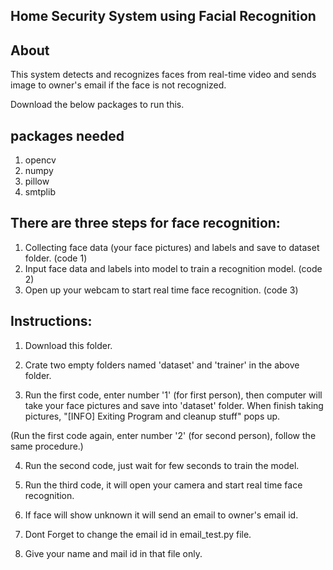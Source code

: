## Home Security System using Facial Recognition

## About
This system detects and recognizes faces from real-time video and sends image to owner's email if the face is not recognized.


Download the below packages to run this.
## packages needed
  1. opencv
  2. numpy
  3. pillow
  4. smtplib

## There are three steps for face recognition:
  1. Collecting face data (your face pictures) and labels and save to dataset folder. (code 1)
  2. Input face data and labels into model to train a recognition model. (code 2)
  3. Open up your webcam to start real time face recognition. (code 3)

## Instructions:
  1. Download this folder.
  
  2. Crate two empty folders named 'dataset' and 'trainer' in the above folder.
  
  3. Run the first code, enter number '1' (for first person), then computer will take your face pictures and save into 'dataset' folder.
  When finish taking pictures, "[INFO] Exiting Program and cleanup stuff" pops up.
  
  (Run the first code again, enter number '2' (for second person), follow the same procedure.) 

  4. Run the second code, just wait for few seconds to train the model.
  
  5. Run the third code, it will open your camera and start real time face recognition.

  6. If face will show unknown it will send an email to owner's email id.

  7. Dont Forget to change the email id in email_test.py file.

  8. Give your name and mail id in that file only.

